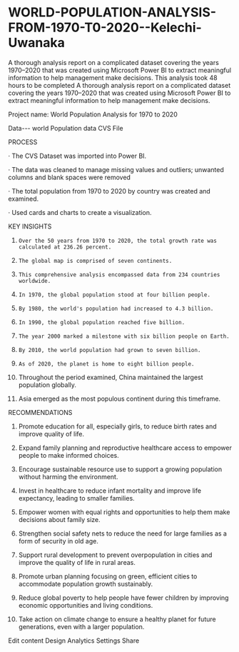 # WORLD-POPULATION-ANALYSIS-FROM-1970-T0-2020--Kelechi-Uwanaka
A thorough analysis report on a complicated dataset covering the years 1970–2020 that was created using Microsoft Power BI to extract meaningful information to help management make decisions. This analysis took 48 hours to be completed
A thorough analysis report on a complicated dataset covering the years 1970–2020 that was created using Microsoft Power BI to extract meaningful information to help management make decisions.

Project name: World Population Analysis for 1970 to 2020

Data--- world Population data CVS File

PROCESS

·       The CVS Dataset was imported into Power BI.

·       The data was cleaned to manage missing values and outliers; unwanted columns and blank spaces were removed

·       The total population from 1970 to 2020 by country was created and examined.

·       Used cards and charts to create a visualization.

 

KEY INSIGHTS

1.     Over the 50 years from 1970 to 2020, the total growth rate was calculated at 236.26 percent.

2.     The global map is comprised of seven continents.

3.     This comprehensive analysis encompassed data from 234 countries worldwide.

4.     In 1970, the global population stood at four billion people.

5.     By 1980, the world's population had increased to 4.3 billion.

6.     In 1990, the global population reached five billion.

7.     The year 2000 marked a milestone with six billion people on Earth.

8.     By 2010, the world population had grown to seven billion.

9.     As of 2020, the planet is home to eight billion people.

10. Throughout the period examined, China maintained the largest population globally.

11. Asia emerged as the most populous continent during this timeframe.

RECOMMENDATIONS

1. Promote education for all, especially girls, to reduce birth rates and improve quality of life.

2. Expand family planning and reproductive healthcare access to empower people to make informed choices.

3. Encourage sustainable resource use to support a growing population without harming the environment.

4. Invest in healthcare to reduce infant mortality and improve life expectancy, leading to smaller families.

5. Empower women with equal rights and opportunities to help them make decisions about family size.

6. Strengthen social safety nets to reduce the need for large families as a form of security in old age.

7. Support rural development to prevent overpopulation in cities and improve the quality of life in rural areas.

8. Promote urban planning focusing on green, efficient cities to accommodate population growth sustainably.

9. Reduce global poverty to help people have fewer children by improving economic opportunities and living conditions.

10. Take action on climate change to ensure a healthy planet for future generations, even with a larger population.


Edit content
Design
Analytics
Settings
Share

